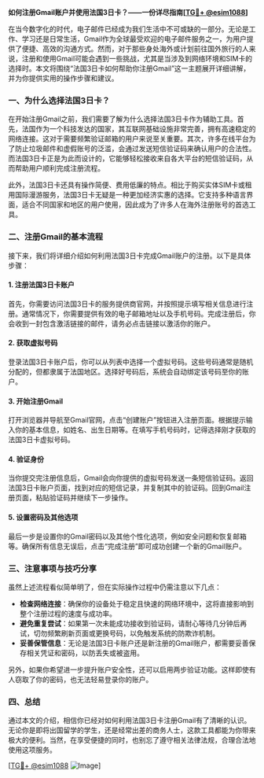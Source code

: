 **如何注册Gmail账户并使用法国3日卡？——一份详尽指南[[TG💪+ @esim1088](https://t.me/s/esim1088)]**

在当今数字化的时代，电子邮件已经成为我们生活中不可或缺的一部分。无论是工作、学习还是日常生活，Gmail作为全球最受欢迎的电子邮件服务之一，为用户提供了便捷、高效的沟通方式。然而，对于那些身处海外或计划前往国外旅行的人来说，注册和使用Gmail可能会遇到一些挑战，尤其是当涉及到网络环境和SIM卡的选择时。本文将围绕“法国3日卡如何帮助你注册Gmail”这一主题展开详细讲解，并为你提供实用的操作步骤和建议。

### 一、为什么选择法国3日卡？

在开始注册Gmail之前，我们需要了解为什么选择法国3日卡作为辅助工具。首先，法国作为一个科技发达的国家，其互联网基础设施非常完善，拥有高速稳定的网络连接。这对于需要频繁验证邮箱的用户来说至关重要。其次，许多在线平台为了防止垃圾邮件和虚假账号的泛滥，会通过发送短信验证码来确认用户的合法性。而法国3日卡正是为此而设计的，它能够轻松接收来自各大平台的短信验证码，从而帮助用户顺利完成注册流程。

此外，法国3日卡还具有操作简便、费用低廉的特点。相比于购买实体SIM卡或租用国际漫游服务，法国3日卡无疑是一种更加经济实惠的选择。它支持多种语言界面，适合不同国家和地区的用户使用，因此成为了许多人在海外注册账号的首选工具。

### 二、注册Gmail的基本流程

接下来，我们将详细介绍如何利用法国3日卡完成Gmail账户的注册。以下是具体步骤：

#### 1. 注册法国3日卡账户
首先，你需要访问法国3日卡的服务提供商官网，并按照提示填写相关信息进行注册。通常情况下，你需要提供有效的电子邮箱地址以及手机号码。完成注册后，你会收到一封包含激活链接的邮件，请务必点击链接以激活你的账户。

#### 2. 获取虚拟号码
登录法国3日卡账户后，你可以从列表中选择一个虚拟号码。这些号码通常是随机分配的，但都隶属于法国地区。选择好号码后，系统会自动绑定该号码至你的账户。

#### 3. 开始注册Gmail
打开浏览器并导航至Gmail官网，点击“创建账户”按钮进入注册页面。根据提示输入你的基本信息，如姓名、出生日期等。在填写手机号码时，记得选择刚才获取的法国3日卡虚拟号码。

#### 4. 验证身份
当你提交完注册信息后，Gmail会向你提供的虚拟号码发送一条短信验证码。返回法国3日卡账户页面，找到对应的短信记录，并复制其中的验证码。回到Gmail注册页面，粘贴验证码并继续下一步操作。

#### 5. 设置密码及其他选项
最后一步是设置你的Gmail密码以及其他个性化选项，例如安全问题和恢复邮箱等。确保所有信息无误后，点击“完成注册”即可成功创建一个新的Gmail账户。

### 三、注意事项与技巧分享

虽然上述流程看似简单明了，但在实际操作过程中仍需注意以下几点：

- **检查网络连接**：确保你的设备处于稳定且快速的网络环境中，这将直接影响到整个注册过程的速度与成功率。
- **避免重复尝试**：如果第一次未能成功接收到验证码，请耐心等待几分钟后再试，切勿频繁刷新页面或更换号码，以免触发系统的防欺诈机制。
- **妥善保管信息**：无论是法国3日卡账户还是新注册的Gmail账户，都需要妥善保存相关凭证和密码，以防丢失或被盗用。

另外，如果你希望进一步提升账户安全性，还可以启用两步验证功能。这样即使有人窃取了你的密码，也无法轻易登录你的账户。

### 四、总结

通过本文的介绍，相信你已经对如何利用法国3日卡注册Gmail有了清晰的认识。无论你是即将出国留学的学生，还是经常出差的商务人士，这款工具都能为你带来极大的便利。当然，在享受便捷的同时，也别忘了遵守相关法律法规，合理合法地使用这项服务。

[[TG💪+ @esim1088](https://t.me/s/esim1088) ![Image](https://i.postimg.cc/4NQfJmqS/Snipaste-2025-05-13-00-14-12.png)]